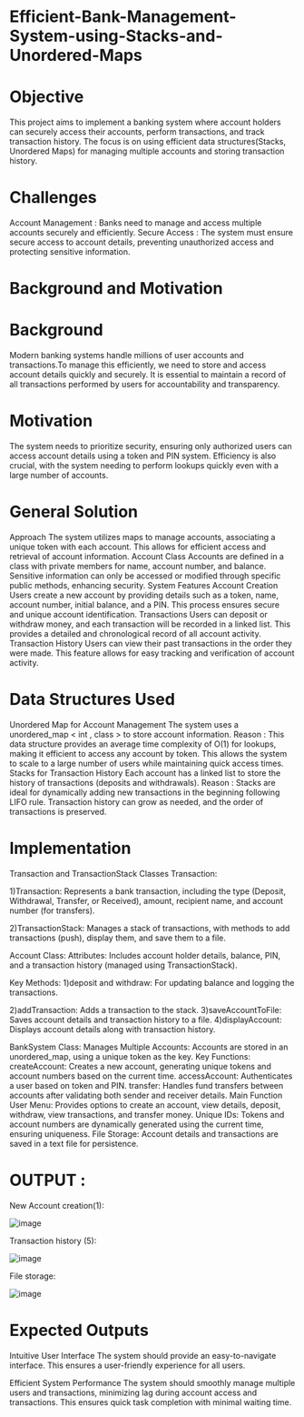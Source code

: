 # Efficient-Bank-Management-System-using-Stacks-and-Unordered-Maps
# Objective
This project aims to implement a banking system where account holders can securely access their accounts, perform transactions, and track transaction history. The focus is on using efficient data structures(Stacks, Unordered Maps) for managing multiple accounts and storing transaction history.
# Challenges
Account Management : Banks need to manage and access multiple accounts securely and efficiently. 
Secure Access : The system must ensure secure access to account details, preventing unauthorized access and protecting sensitive information.
# Background and Motivation
# Background
Modern banking systems handle millions of user accounts and transactions.To manage this efficiently, we need to store and access account details quickly and securely. 
It is essential to maintain a record of all transactions performed by users for accountability and transparency.
# Motivation
The system needs to prioritize security, ensuring only authorized users can access account details using a token and PIN system. Efficiency is also crucial, with the system needing to perform lookups quickly even with a large number of accounts.
# General Solution
Approach
The system utilizes maps to manage accounts, associating a unique token with each account. This allows for efficient access and retrieval of account information.
Account Class
Accounts are defined in a class with private members for name, account number, and balance. Sensitive information can only be accessed or modified through specific public methods, enhancing security.
System Features
Account Creation
Users create a new account by providing details such as a token, name, account number, initial balance, and a PIN. This process ensures secure and unique account identification.
Transactions
Users can deposit or withdraw money, and each transaction will be recorded in a linked list. This provides a detailed and chronological record of all account activity.
Transaction History
Users can view their past transactions in the order they were made. This feature allows for easy tracking and verification of account activity.
# Data Structures Used
Unordered Map for Account Management
The system uses a unordered_map < int , class > to store account information.
Reason :
This data structure provides an average time complexity of O(1) for lookups, making it efficient to access any account by token. This allows the system to scale to a large number of users while maintaining quick access times. 
Stacks for Transaction History
Each account has a linked list to store the history of transactions (deposits and withdrawals).
Reason :
Stacks are ideal for dynamically adding new transactions in the beginning following LIFO rule. Transaction history can grow as needed, and the order of transactions is preserved.
# Implementation
Transaction and TransactionStack Classes Transaction: 

1)Transaction: Represents a bank transaction, including the type (Deposit, Withdrawal, Transfer, or Received), amount, recipient name, and account number (for transfers).

2)TransactionStack: Manages a stack of transactions, with methods to add transactions (push), display them, and save them to a file.

Account Class:
Attributes: Includes account holder details, balance, PIN, and a transaction history (managed using TransactionStack).

Key Methods:
1)deposit and withdraw: For updating balance and logging the transactions.

2)addTransaction: Adds a transaction to the stack.
3)saveAccountToFile: Saves account details and transaction history to a file.
4)displayAccount: Displays account details along with transaction history.

BankSystem Class: 
Manages Multiple Accounts:
Accounts are stored in an unordered_map, using a unique token as the key.
Key Functions:
createAccount: Creates a new account, generating unique tokens and account numbers based on the current time.
accessAccount: Authenticates a user based on token and PIN.
transfer: Handles fund transfers between accounts after validating both sender and receiver details.
Main Function
User Menu: Provides options to create an account, view details, deposit, withdraw, view transactions, and transfer money.
Unique IDs: Tokens and account numbers are dynamically generated using the current time, ensuring uniqueness.
File Storage: Account details and transactions are saved in a text file for persistence.

# OUTPUT :

New Account creation(1):

![image](https://github.com/user-attachments/assets/cea3f9b9-33c1-45e4-bba0-9ad68e574ddc)

Transaction history (5):

![image](https://github.com/user-attachments/assets/93cd0d7d-bf7b-4acb-8ae1-9a00fd7b05cf)

File storage: 

![image](https://github.com/user-attachments/assets/3c94a986-a44e-484c-9237-0f8899c0d961)

# Expected Outputs

Intuitive User Interface
The system should provide an easy-to-navigate interface. This ensures a user-friendly experience for all users.

Efficient System Performance
The system should smoothly manage multiple users and transactions, minimizing lag during account access and transactions. This ensures quick task completion with minimal waiting time.











